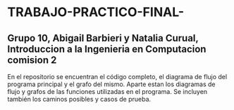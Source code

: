 # TRABAJO-PRACTICO-FINAL-
## Grupo 10, Abigail Barbieri y Natalia Curual, Introduccion a la Ingenieria en Computacion comision 2

En el repositorio se encuentran el código completo, el diagrama de flujo del programa principal y el grafo del mismo.
Aparte estan los diagramas de flujo y grafos de las funciones utilizadas en el programa.
Se incluyen también los caminos posibles y casos de prueba.
